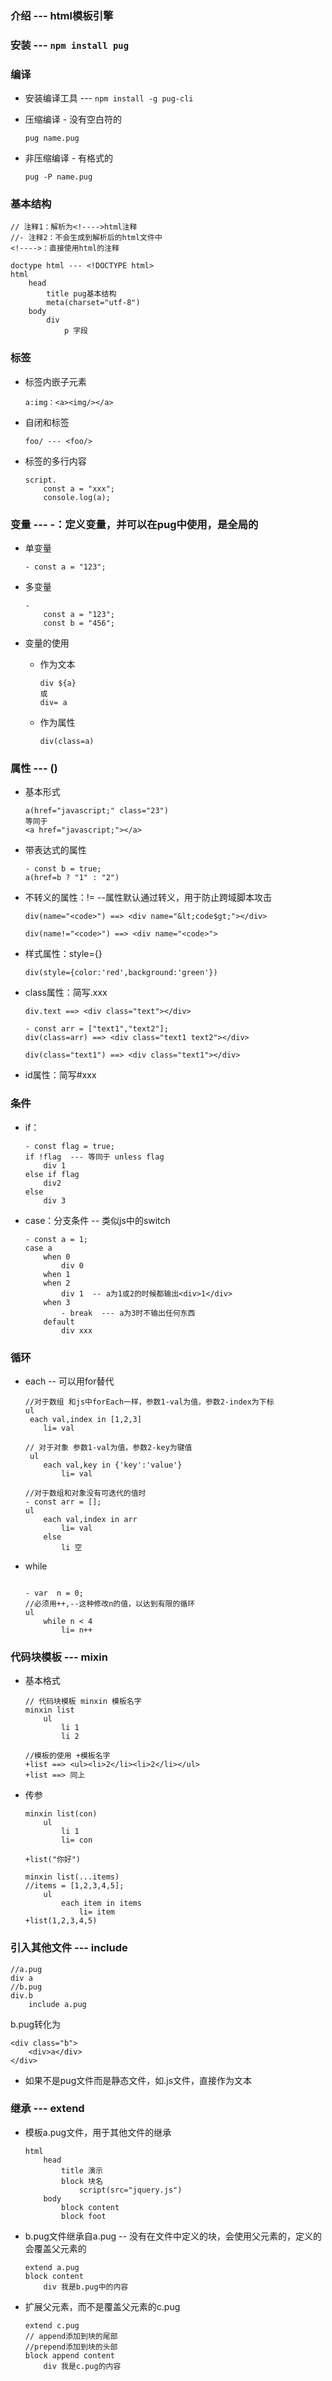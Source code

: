 ### 介绍 --- html模板引擎

### 安装 --- `npm install pug`

### 编译
* 安装编译工具 --- `npm install -g pug-cli`

* 压缩编译 - 没有空白符的

	`pug name.pug`

* 非压缩编译 - 有格式的

	`pug -P name.pug`

### 基本结构

```
// 注释1：解析为<!---->html注释
//- 注释2：不会生成到解析后的html文件中
<!---->：直接使用html的注释

doctype html --- <!DOCTYPE html>
html
	head
		title pug基本结构
		meta(charset="utf-8")
	body
		div
			p 字段
```

### 标签
* 标签内嵌子元素
	
	```
	a:img：<a><img/></a>
	```
* 自闭和标签

	```
	foo/ --- <foo/>
	```
* 标签的多行内容

	```
	script.
		const a = "xxx";
		console.log(a);
	```


### 变量 --- -：定义变量，并可以在pug中使用，是全局的
* 单变量

	```
	- const a = "123";
	```

* 多变量

	```
	-
		const a = "123";
		const b = "456";
	```

* 变量的使用
	* 作为文本

		```
		div ${a}
		或
		div= a
		```
	* 作为属性

		```
		div(class=a)
		```

### 属性 --- ()
	
* 基本形式

	```
	a(href="javascript;" class="23")
	等同于
	<a href="javascript;"></a>
	```
* 带表达式的属性

	```
	- const b = true;
	a(href=b ? "1" : "2")
	```
* 不转义的属性：!= --属性默认通过转义，用于防止跨域脚本攻击

	```
	div(name="<code>") ==> <div name="&lt;code$gt;"></div>

	div(name!="<code>") ==> <div name="<code>">
	```
* 样式属性：style={}

	```
	div(style={color:'red',background:'green'})
	```
* class属性：简写.xxx

	```
	div.text ==> <div class="text"></div>

	- const arr = ["text1","text2"];
	div(class=arr) ==> <div class="text1 text2"></div>

	div(class="text1") ==> <div class="text1"></div>
	```
* id属性：简写#xxx


### 条件
* if：

	```
	- const flag = true;
	if !flag  --- 等同于 unless flag
		div 1
	else if flag 
		div2
	else 
		div 3
	```
* case：分支条件 -- 类似js中的switch
	
	```
	- const a = 1;
	case a
		when 0
			div 0
		when 1
		when 2
			div 1  -- a为1或2的时候都输出<div>1</div>
		when 3
			- break  --- a为3时不输出任何东西
		default
			div xxx

	```


### 循环
* each -- 可以用for替代
	
	```
	//对于数组 和js中forEach一样，参数1-val为值，参数2-index为下标
	ul
	 each val,index in [1,2,3]
	 	li= val

	// 对于对象 参数1-val为值，参数2-key为键值
	 ul
	 	each val,key in {'key':'value'}
	 		li= val

	//对于数组和对象没有可迭代的值时
	- const arr = [];
	ul
		each val,index in arr
			li= val
		else 
			li 空

	```

* while

	```
	
	- var  n = 0;
	//必须用++,--这种修改n的值，以达到有限的循环
	ul
		while n < 4
			li= n++

	```

### 代码块模板 --- mixin
* 基本格式

	```
	// 代码块模板 minxin 模板名字
	minxin list
		ul
			li 1
			li 2

	//模板的使用 +模板名字
	+list ==> <ul><li>2</li><li>2</li></ul>
	+list ==> 同上

	```

* 传参

	```
	minxin list(con)
		ul
			li 1
			li= con

	+list("你好")

	minxin list(...items)
	//items = [1,2,3,4,5];
		ul
			each item in items
				li= item
	+list(1,2,3,4,5)
	```


### 引入其他文件 --- include
```					
//a.pug 			
div a  			
//b.pug 	
div.b 				
	include a.pug 	
```

b.pug转化为
```
<div class="b">
	<div>a</div>
</div>
```
* 如果不是pug文件而是静态文件，如.js文件，直接作为文本

### 继承 --- extend
* 模板a.pug文件，用于其他文件的继承
	```
	html
		head
			title 演示
			block 块名
				script(src="jquery.js")
		body
			block content
			block foot
	```

* b.pug文件继承自a.pug -- 没有在文件中定义的块，会使用父元素的，定义的会覆盖父元素的
	```
	extend a.pug
	block content
		div 我是b.pug中的内容

	```

* 扩展父元素，而不是覆盖父元素的c.pug
	```
	extend c.pug
	// append添加到块的尾部
	//prepend添加到块的头部
	block append content
		div 我是c.pug的内容
	```
